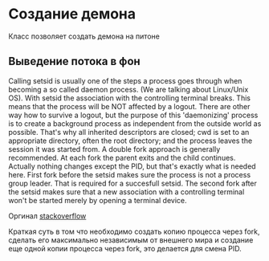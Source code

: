 # Создание демона
Класс позволяет создать демона на питоне

## Выведение потока в фон
Calling setsid is usually one of the steps a process goes through when becoming a so called daemon process. (We are talking about Linux/Unix OS).
With setsid the association with the controlling terminal breaks. This means that the process will be NOT affected by a logout.
There are other way how to survive a logout, but the purpose of this 'daemonizing' process is to create a background process as independent from the outside world as possible.
That's why all inherited descriptors are closed; cwd is set to an appropriate directory, often the root directory; and the process leaves the session it was started from.
A double fork approach is generally recommended. At each fork the parent exits and the child continues. Actually nothing changes except the PID, but that's exactly what is needed here.
First fork before the setsid makes sure the process is not a process group leader. That is required for a succesfull setsid.
The second fork after the setsid makes sure that a new association with a controlling terminal won't be started merely by opening a terminal device.

Оргинал [stackoverflow](https://stackoverflow.com/questions/45911705/why-use-os-setsid-in-python)

Краткая суть в том что необходимо создать копию процесса через fork, сделать его максимально независимым от внешнего
мира и создание еще одной копии процесса через fork, это делается для смена PID.
